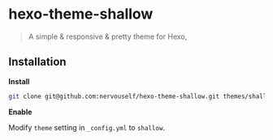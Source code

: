 # hexo-theme-shallow

> A simple & responsive & pretty theme for Hexo, 

## Installation

**Install**

```bash
git clone git@github.com:nervouself/hexo-theme-shallow.git themes/shallow
```

**Enable**

Modify `theme` setting in `_config.yml` to `shallow`.
